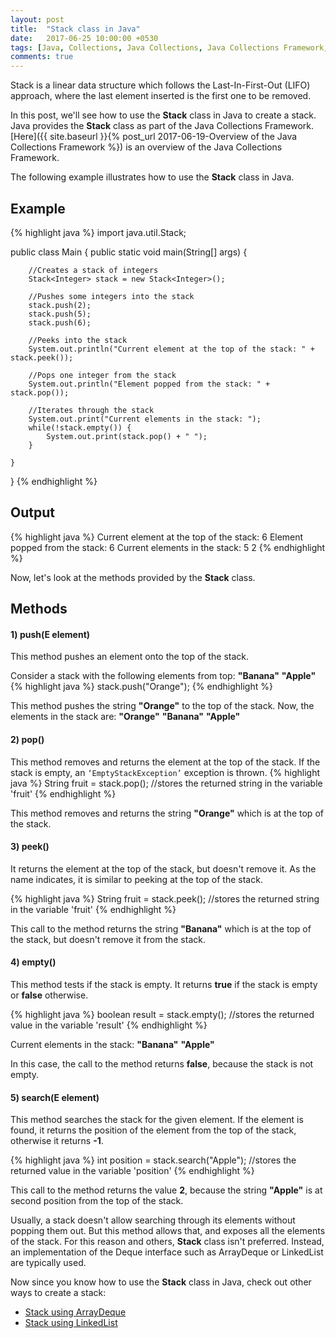 ```yaml
---
layout: post
title:  "Stack class in Java"
date:   2017-06-25 10:00:00 +0530
tags: [Java, Collections, Java Collections, Java Collections Framework, Stack, Stack class]
comments: true
---
```


Stack is a linear data structure which follows the Last-In-First-Out (LIFO) approach, where the last element inserted is the first one to be removed.

In this post, we'll see how to use the **Stack** class in Java to create a stack. Java provides the **Stack** class as part of the Java Collections Framework. [Here]({{ site.baseurl }}{% post_url 2017-06-19-Overview of the Java Collections Framework %}) is an overview of the Java Collections Framework.

The following example illustrates how to use the **Stack** class in Java.

## Example

{% highlight java %}
import java.util.Stack;

public class Main {
    public static void main(String[] args) {

        //Creates a stack of integers
        Stack<Integer> stack = new Stack<Integer>();

        //Pushes some integers into the stack
        stack.push(2);
        stack.push(5);
        stack.push(6);

        //Peeks into the stack
        System.out.println("Current element at the top of the stack: " + stack.peek());

        //Pops one integer from the stack
        System.out.println("Element popped from the stack: " + stack.pop());

        //Iterates through the stack
        System.out.print("Current elements in the stack: ");
        while(!stack.empty()) {
            System.out.print(stack.pop() + " ");
        }

    }
}
{% endhighlight %}

## Output

{% highlight java %}
Current element at the top of the stack: 6
Element popped from the stack: 6
Current elements in the stack: 5 2 
{% endhighlight %}

Now, let's look at the methods provided by the **Stack** class.

## Methods 

#### **1) push(E element)**
This method pushes an element onto the top of the stack.

Consider a stack with the following elements from top: **"Banana"** **"Apple"** 
{% highlight java %}
stack.push("Orange");
{% endhighlight %}

This method pushes the string **"Orange"** to the top of the stack. Now, the elements in the stack are: **"Orange"** **"Banana"** **"Apple"**

#### **2) pop()**
This method removes and returns the element at the top of the stack. If the stack is empty, an `‘EmptyStackException’` exception is thrown.
{% highlight java %}
String fruit = stack.pop(); //stores the returned string in the variable 'fruit'
{% endhighlight %}

This method removes and returns the string **"Orange"** which is at the top of the stack.

#### **3) peek()**
It returns the element at the top of the stack, but doesn't remove it. As the name indicates, it is similar to peeking at the top of the stack.

{% highlight java %}
String fruit = stack.peek(); //stores the returned string in the variable 'fruit'
{% endhighlight %}

This call to the method returns the string **"Banana"** which is at the top of the stack, but doesn't remove it from the stack.

#### **4) empty()**
This method tests if the stack is empty. It returns **true** if the stack is empty or **false** otherwise.

{% highlight java %}
boolean result = stack.empty(); //stores the returned value in the variable 'result'
{% endhighlight %}

Current elements in the stack: **"Banana"** **"Apple"**

In this case, the call to the method returns **false**, because the stack is not empty.

#### **5) search(E element)**
This method searches the stack for the given element. If the element is found, it returns the position of the element from the top of the stack, otherwise it returns **-1**.

{% highlight java %}
int position = stack.search("Apple"); //stores the returned value in the variable 'position'
{% endhighlight %}

This call to the method returns the value **2**, because the string **"Apple"** is at second position from the top of the stack.

Usually, a stack doesn't allow searching through its elements without popping them out. But this method allows that, and exposes all the elements of the stack. For this reason and others, **Stack** class isn't preferred. Instead, an implementation of the Deque interface such as ArrayDeque or LinkedList are typically used.

Now since you know how to use the **Stack** class in Java, check out other ways to create a stack:

* [Stack using ArrayDeque]()
* [Stack using LinkedList]()


